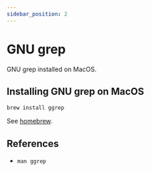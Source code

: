 ```yaml
---
sidebar_position: 2
---
```


# GNU grep
GNU grep installed on MacOS.

## Installing GNU grep on MacOS
```shell
brew install ggrep
```
See [homebrew](../mac/homebrew.md).

## References
- `man ggrep`
